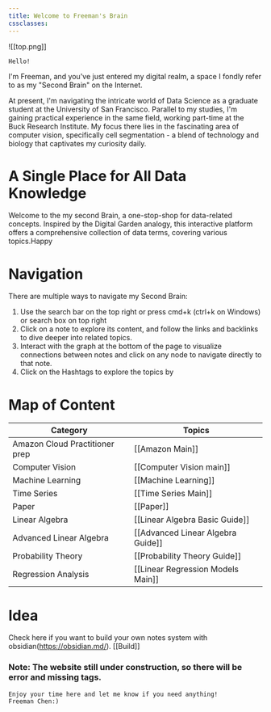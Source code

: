 ```yaml
---
title: Welcome to Freeman's Brain
cssclasses:
---
```


![[top.png]]


```poetry
Hello!
```

I'm Freeman, and you've just entered my digital realm, a space I fondly refer to as my "Second Brain" on the Internet.

At present, I'm navigating the intricate world of Data Science as a graduate student at the University of San Francisco. Parallel to my studies, I'm gaining practical experience in the same field, working part-time at the Buck Research Institute. My focus there lies in the fascinating area of computer vision, specifically cell segmentation - a blend of technology and biology that captivates my curiosity daily.

# A Single Place for All Data Knowledge
Welcome to the my second Brain, a one-stop-shop for data-related concepts. Inspired by the Digital Garden analogy, this interactive platform offers a comprehensive collection of data terms, covering various topics.Happy

# Navigation
There are multiple ways to navigate my Second Brain:

1. ﻿﻿﻿Use the search bar on the top right or press cmd+k (ctrl+k on Windows) or search box on top right
2. ﻿﻿﻿Click on a note to explore its content, and follow the links and backlinks to dive deeper into related topics.
3. ﻿﻿﻿Interact with the graph at the bottom of the page to visualize connections between notes and click on any node to navigate directly to that note.
4. ﻿﻿﻿Click on the Hashtags to explore the topics by


# Map of Content

| Category                       | Topics                            |
| ------------------------------ | --------------------------------- |
| Amazon Cloud Practitioner prep | [[Amazon Main]]                   |
| Computer Vision                | [[Computer Vision main]]          |
| Machine Learning               | [[Machine Learning]]              |
| Time Series                    | [[Time Series Main]]              |
| Paper                          | [[Paper]]                         |
| Linear Algebra                 | [[Linear Algebra Basic Guide]]    |
| Advanced Linear Algebra        | [[Advanced Linear Algebra Guide]] |
| Probability Theory             | [[Probability Theory Guide]]      |
| Regression Analysis            | [[Linear Regression Models Main]]                                  |


# Idea
Check here if you want to build your own notes system with obsidian(https://obsidian.md/).   [[Build]]
### Note: The website still under construction, so there will be error and missing tags. 



```poetry
Enjoy your time here and let me know if you need anything!
Freeman Chen:)
```
